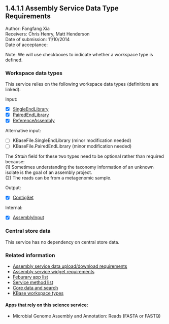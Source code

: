 1.4.1.1 Assembly Service Data Type Requirements
-----------------------------------------------

Author: Fangfang Xia  
Receivers: Chris Henry, Matt Henderson  
Date of submission: 11/10/2014  
Date of acceptance:   

Note: We will use checkboxes to indicate whether a workspace type is
defined.

### Workspace data types

This service relies on the following workspace data types (definitions are linked):

Input:
- [x] [SingleEndLibrary](https://github.com/kbase/assembly/blob/master/workspace/KBaseAssembly.spec#L26)
- [x] [PairedEndLibrary](https://github.com/kbase/assembly/blob/master/workspace/KBaseAssembly.spec#L33)
- [x] [ReferenceAssembly](https://github.com/kbase/assembly/blob/master/workspace/KBaseAssembly.spec#L21)

Alternative input:
- [ ] KBaseFile.SingleEndLibrary (minor modification needed)
- [ ] KBaseFile.PairedEndLibrary (minor modification needed)

The *Strain* field for these two types need to be optional rather than
required because:  
(1) Sometimes understanding the taxonomy information of an unknown isolate is the goal of an assembly project.  
(2) The reads can be from a metagenomic sample. 

Output:
- [x] [ContigSet](https://github.com/kbase/KBaseFBAModeling/blob/master/specs/Genome.spec#L151)
 
Internal:
- [x] [AssemblyInput](https://github.com/kbase/assembly/blob/master/workspace/KBaseAssembly.spec#L45)

### Central store data

This service has no dependency on central store data.

### Related information

- [Assembly service data upload/download requirements](https://github.com/levinas/WBS-Science-Service-Deliverables/blob/master/1.4.1.1-Assembly-Service-Data-Upload-Download-Requirements.md)
- [Assembly service widget requirements](https://github.com/levinas/WBS-Science-Service-Deliverables/blob/master/1.4.1.1-Assembly-Service-Widget-Requirements.md)
- [Feburary app list](https://docs.google.com/spreadsheets/d/1jIyMrAnG1GJP6i0qgFmah9cM51BpcpvC-SAmPaJArM4/edit#gid=0)
- [Service method list](https://docs.google.com/spreadsheets/d/1XeYR-ZFsldHVB7I8yPkP-aGPlzXqY7cU1gTArRXZs78/edit?usp=sharing)
- [Core data and search](https://docs.google.com/spreadsheets/d/1auAfLVc1ogs6SBOIAqCp6GG8gUr19b-gW2VqSBAA7jo/edit#gid=940808100)
- [KBase workspace types](http://narrative.kbase.us/functional-site/#/spec/storage/0)

#### Apps that rely on this science service:

- Microbial Genome Assembly and Annotation: Reads (FASTA or FASTQ)


